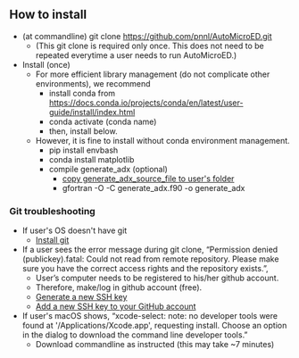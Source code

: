 ## How to install
   - (at commandline) git clone https://github.com/pnnl/AutoMicroED.git
      - (This git clone is required only once. This does not need to be repeated everytime a user needs to run AutoMicroED.)
   - Install (once)
      - For more efficient library management (do not complicate other environments), we recommend 
         - install conda from https://docs.conda.io/projects/conda/en/latest/user-guide/install/index.html
         - conda activate (conda name) 
         - then, install below.
      - However, it is fine to install without conda environment management.
         - pip install envbash
         - conda install matplotlib
         - compile generate_adx (optional)
            - [copy generate_adx_source_file to user's folder](https://strucbio.biologie.uni-konstanz.de/xdswiki/index.php/Generate_adx)
            - gfortran -O -C generate_adx.f90 -o generate_adx

### Git troubleshooting
   - If user's OS doesn't have git
      - [Install git](https://git-scm.com/book/en/v2/Getting-Started-Installing-Git)
   - If a user sees the error message during git clone, “Permission denied (publickey).fatal: Could not read from remote repository. Please make sure you have the correct access rights and the repository exists.”,
      - User’s computer needs to be registered to his/her github account.
      - Therefore, make/log in github account (free).
      - [Generate a new SSH key](https://docs.github.com/en/github/authenticating-to-github/connecting-to-github-with-ssh/generating-a-new-ssh-key-and-adding-it-to-the-ssh-agent) 
      - [Add a new SSH key to your GitHub account](https://docs.github.com/en/github/authenticating-to-github/connecting-to-github-with-ssh/adding-a-new-ssh-key-to-your-github-account)
   - If user's macOS shows, “xcode-select: note: no developer tools were found at '/Applications/Xcode.app', requesting install. Choose an option in the dialog to download the command line developer tools.”
      - Download commandline as instructed (this may take ~7 minutes)
